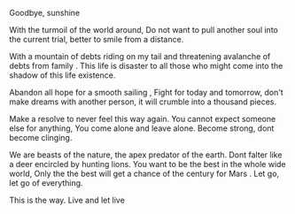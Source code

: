 Goodbye, sunshine 

With the turmoil of the world around,
Do not want to pull another soul into the current trial, better to smile from a distance. 

With a mountain of debts riding on my tail and threatening avalanche of debts from family . This life is disaster to all those who might come into the shadow of this life existence.  

Abandon all hope for a smooth sailing ,
Fight for today and tomorrow, don't make dreams with another person, it will crumble into a thousand pieces. 

Make a resolve to never feel this way again.
You cannot expect someone else for anything, 
You come alone and leave alone. Become strong, dont become clinging. 

We are beasts of the nature, the apex predator of the earth. Dont falter like a deer encircled by hunting lions. 
You want to be the best in the whole wide world, 
Only the the best will get a chance of the century for Mars . Let go, let go of everything. 

This is the way. Live and let live 
